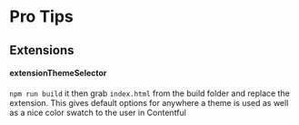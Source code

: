 # Pro Tips

## Extensions

#### extensionThemeSelector
`npm run build` it then grab `index.html` from the build folder and replace the extension. This gives default options for anywhere a theme is used as well as a nice color swatch to the user in Contentful